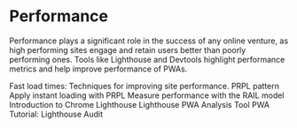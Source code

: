 # Performance

Performance plays a significant role in the success of any online venture, as high performing sites engage and retain users better than poorly performing ones. Tools like Lighthouse and Devtools highlight performance metrics and help improve performance of PWAs.

<BadgeLink colorScheme='yellow' badgeText='Read' href='https://web.dev/fast/'> Fast load times: Techniques for improving site performance.</BadgeLink>
<BadgeLink colorScheme='yellow' badgeText='Read' href='https://www.patterns.dev/posts/prpl/'>PRPL pattern</BadgeLink>
<BadgeLink colorScheme='yellow' badgeText='Read' href='https://web.dev/apply-instant-loading-with-prpl/'>Apply instant loading with PRPL</BadgeLink>
<BadgeLink colorScheme='yellow' badgeText='Read' href='https://web.dev/rail/'>Measure performance with the RAIL model</BadgeLink>
<BadgeLink colorScheme='yellow' badgeText='Read' href='https://www.freecodecamp.org/news/introduction-to-chrome-lighthouse/'>Introduction to Chrome Lighthouse</BadgeLink>
<BadgeLink colorScheme='yellow' badgeText='Read' href='https://developers.google.com/web/ilt/pwa/lighthouse-pwa-analysis-tool'>Lighthouse PWA Analysis Tool</BadgeLink>
<BadgeLink badgeText='Watch' href='https://www.youtube.com/watch?v=egmwY9n6qWY'>PWA Tutorial: Lighthouse Audit</BadgeLink>
